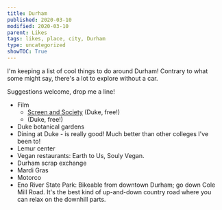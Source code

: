 ```yaml
---
title: Durham
published: 2020-03-10
modified: 2020-03-10
parent: Likes
tags: likes, place, city, Durham
type: uncategorized
showTOC: True
---
```


I'm keeping a list of cool things to do around Durham! Contrary to what some might say, there's a lot to explore without a car.

Suggestions welcome, drop me a line! 

+ Film
	+ [Screen and Society]() (Duke, free!)
	+ []() (Duke, free!)
+ Duke botanical gardens
+ Dining at Duke - is really good! Much better than other colleges I've been to!
+ Lemur center
+ Vegan restaurants: Earth to Us, Souly Vegan. 
+ Durham scrap exchange
+ Mardi Gras
+ Motorco
+ Eno River State Park: Bikeable from downtown Durham; go down Cole Mill Road. It's the best kind of up-and-down country road where you can relax on the downhill parts.


